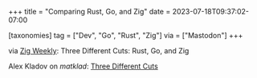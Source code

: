 +++
title = "Comparing Rust, Go, and Zig"
date = 2023-07-18T09:37:02-07:00

[taxonomies]
tag = ["Dev", "Go", "Rust", "Zig"]
via = ["Mastodon"]
+++

via [Zig Weekly](https://mastodon.social/@zig_discussions/110728312943565087): Three Different Cuts: Rust, Go, and Zig

<!-- more -->

Alex Kladov on _matklad_: [Three Different Cuts](https://matklad.github.io/2023/07/16/three-different-cuts.html)
